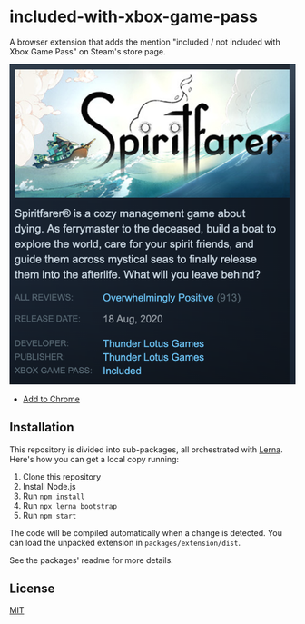 # included-with-xbox-game-pass

A browser extension that adds the mention "included / not included with Xbox Game Pass" on Steam's store page.

![](screenshot.png)

- [Add to Chrome](https://chrome.google.com/webstore/detail/included-with-xbox-game-p/acohddgjcjfelbhaodiebiabljoadldk)

## Installation

This repository is divided into sub-packages, all orchestrated with [Lerna](https://lerna.js.org/).
Here's how you can get a local copy running:

1. Clone this repository
2. Install Node.js
3. Run `npm install`
4. Run `npx lerna bootstrap`
5. Run `npm start`

The code will be compiled automatically when a change is detected.
You can load the unpacked extension in `packages/extension/dist`.

See the packages' readme for more details.

## License

[MIT](LICENSE)
